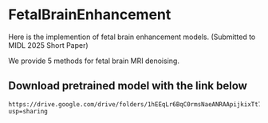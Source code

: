 # FetalBrainEnhancement
Here is the implemention of fetal brain enhancement models. (Submitted to MIDL 2025 Short Paper)

We provide 5 methods for fetal brain MRI denoising.
## Download pretrained model with the link below
    https://drive.google.com/drive/folders/1hEEqLr6BqC0rmsNaeANRAApijkixTt79?usp=sharing
